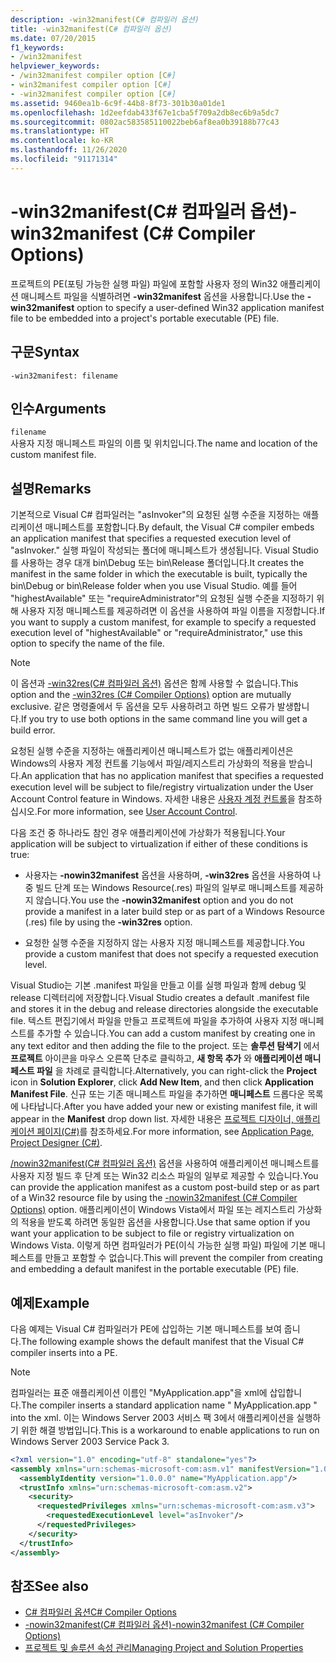 ```yaml
---
description: -win32manifest(C# 컴파일러 옵션)
title: -win32manifest(C# 컴파일러 옵션)
ms.date: 07/20/2015
f1_keywords:
- /win32manifest
helpviewer_keywords:
- /win32manifest compiler option [C#]
- win32manifest compiler option [C#]
- -win32manifest compiler option [C#]
ms.assetid: 9460ea1b-6c9f-44b8-8f73-301b30a01de1
ms.openlocfilehash: 1d2eefdab433f67e1cba5f709a2db8ec6b9a5dc7
ms.sourcegitcommit: 0802ac583585110022beb6af8ea0b39188b77c43
ms.translationtype: HT
ms.contentlocale: ko-KR
ms.lasthandoff: 11/26/2020
ms.locfileid: "91171314"
---
```

# <a name="-win32manifest-c-compiler-options"></a><span data-ttu-id="a7d80-103">-win32manifest(C# 컴파일러 옵션)</span><span class="sxs-lookup"><span data-stu-id="a7d80-103">-win32manifest (C# Compiler Options)</span></span>

<span data-ttu-id="a7d80-104">프로젝트의 PE(포팅 가능한 실행 파일) 파일에 포함할 사용자 정의 Win32 애플리케이션 매니페스트 파일을 식별하려면 **-win32manifest** 옵션을 사용합니다.</span><span class="sxs-lookup"><span data-stu-id="a7d80-104">Use the **-win32manifest** option to specify a user-defined Win32 application manifest file to be embedded into a project's portable executable (PE) file.</span></span>  
  
## <a name="syntax"></a><span data-ttu-id="a7d80-105">구문</span><span class="sxs-lookup"><span data-stu-id="a7d80-105">Syntax</span></span>  
  
```console  
-win32manifest: filename  
```  
  
## <a name="arguments"></a><span data-ttu-id="a7d80-106">인수</span><span class="sxs-lookup"><span data-stu-id="a7d80-106">Arguments</span></span>  

 `filename`  
 <span data-ttu-id="a7d80-107">사용자 지정 매니페스트 파일의 이름 및 위치입니다.</span><span class="sxs-lookup"><span data-stu-id="a7d80-107">The name and location of the custom manifest file.</span></span>  
  
## <a name="remarks"></a><span data-ttu-id="a7d80-108">설명</span><span class="sxs-lookup"><span data-stu-id="a7d80-108">Remarks</span></span>  

 <span data-ttu-id="a7d80-109">기본적으로 Visual C# 컴파일러는 "asInvoker"의 요청된 실행 수준을 지정하는 애플리케이션 매니페스트를 포함합니다.</span><span class="sxs-lookup"><span data-stu-id="a7d80-109">By default, the Visual C# compiler embeds an application manifest that specifies a requested execution level of "asInvoker."</span></span> <span data-ttu-id="a7d80-110">실행 파일이 작성되는 폴더에 매니페스트가 생성됩니다. Visual Studio를 사용하는 경우 대개 bin\Debug 또는 bin\Release 폴더입니다.</span><span class="sxs-lookup"><span data-stu-id="a7d80-110">It creates the manifest in the same folder in which the executable is built, typically the bin\Debug or bin\Release folder when you use Visual Studio.</span></span> <span data-ttu-id="a7d80-111">예를 들어 "highestAvailable" 또는 "requireAdministrator"의 요청된 실행 수준을 지정하기 위해 사용자 지정 매니페스트를 제공하려면 이 옵션을 사용하여 파일 이름을 지정합니다.</span><span class="sxs-lookup"><span data-stu-id="a7d80-111">If you want to supply a custom manifest, for example to specify a requested execution level of "highestAvailable" or "requireAdministrator," use this option to specify the name of the file.</span></span>  
  
> [!NOTE]
> <span data-ttu-id="a7d80-112">이 옵션과 [-win32res(C# 컴파일러 옵션)](./win32res-compiler-option.md) 옵션은 함께 사용할 수 없습니다.</span><span class="sxs-lookup"><span data-stu-id="a7d80-112">This option and the [-win32res (C# Compiler Options)](./win32res-compiler-option.md) option are mutually exclusive.</span></span> <span data-ttu-id="a7d80-113">같은 명령줄에서 두 옵션을 모두 사용하려고 하면 빌드 오류가 발생합니다.</span><span class="sxs-lookup"><span data-stu-id="a7d80-113">If you try to use both options in the same command line you will get a build error.</span></span>  
  
 <span data-ttu-id="a7d80-114">요청된 실행 수준을 지정하는 애플리케이션 매니페스트가 없는 애플리케이션은 Windows의 사용자 계정 컨트롤 기능에서 파일/레지스트리 가상화의 적용을 받습니다.</span><span class="sxs-lookup"><span data-stu-id="a7d80-114">An application that has no application manifest that specifies a requested execution level will be subject to file/registry virtualization under the User Account Control feature in Windows.</span></span> <span data-ttu-id="a7d80-115">자세한 내용은 [사용자 계정 컨트롤](/windows/access-protection/user-account-control/user-account-control-overview)을 참조하십시오.</span><span class="sxs-lookup"><span data-stu-id="a7d80-115">For more information, see [User Account Control](/windows/access-protection/user-account-control/user-account-control-overview).</span></span>  
  
 <span data-ttu-id="a7d80-116">다음 조건 중 하나라도 참인 경우 애플리케이션에 가상화가 적용됩니다.</span><span class="sxs-lookup"><span data-stu-id="a7d80-116">Your application will be subject to virtualization if either of these conditions is true:</span></span>  
  
- <span data-ttu-id="a7d80-117">사용자는 **-nowin32manifest** 옵션을 사용하며, **-win32res** 옵션을 사용하여 나중 빌드 단계 또는 Windows Resource(.res) 파일의 일부로 매니페스트를 제공하지 않습니다.</span><span class="sxs-lookup"><span data-stu-id="a7d80-117">You use the **-nowin32manifest** option and you do not provide a manifest in a later build step or as part of a Windows Resource (.res) file by using the **-win32res** option.</span></span>  
  
- <span data-ttu-id="a7d80-118">요청한 실행 수준을 지정하지 않는 사용자 지정 매니페스트를 제공합니다.</span><span class="sxs-lookup"><span data-stu-id="a7d80-118">You provide a custom manifest that does not specify a requested execution level.</span></span>  
  
 <span data-ttu-id="a7d80-119">Visual Studio는 기본 .manifest 파일을 만들고 이를 실행 파일과 함께 debug 및 release 디렉터리에 저장합니다.</span><span class="sxs-lookup"><span data-stu-id="a7d80-119">Visual Studio creates a default .manifest file and stores it in the debug and release directories alongside the executable file.</span></span> <span data-ttu-id="a7d80-120">텍스트 편집기에서 파일을 만들고 프로젝트에 파일을 추가하여 사용자 지정 매니페스트를 추가할 수 있습니다.</span><span class="sxs-lookup"><span data-stu-id="a7d80-120">You can add a custom manifest by creating one in any text editor and then adding the file to the project.</span></span> <span data-ttu-id="a7d80-121">또는 **솔루션 탐색기** 에서 **프로젝트** 아이콘을 마우스 오른쪽 단추로 클릭하고, **새 항목 추가** 와 **애플리케이션 매니페스트 파일** 을 차례로 클릭합니다.</span><span class="sxs-lookup"><span data-stu-id="a7d80-121">Alternatively, you can right-click the **Project** icon in **Solution Explorer**, click **Add New Item**, and then click **Application Manifest File**.</span></span> <span data-ttu-id="a7d80-122">신규 또는 기존 매니페스트 파일을 추가하면 **매니페스트** 드롭다운 목록에 나타납니다.</span><span class="sxs-lookup"><span data-stu-id="a7d80-122">After you have added your new or existing manifest file, it will appear in the **Manifest** drop down list.</span></span> <span data-ttu-id="a7d80-123">자세한 내용은 [프로젝트 디자이너, 애플리케이션 페이지(C#)](/visualstudio/ide/reference/application-page-project-designer-csharp)를 참조하세요.</span><span class="sxs-lookup"><span data-stu-id="a7d80-123">For more information, see [Application Page, Project Designer (C#)](/visualstudio/ide/reference/application-page-project-designer-csharp).</span></span>  
  
 <span data-ttu-id="a7d80-124">[/nowin32manifest(C# 컴파일러 옵션)](./nowin32manifest-compiler-option.md) 옵션을 사용하여 애플리케이션 매니페스트를 사용자 지정 빌드 후 단계 또는 Win32 리소스 파일의 일부로 제공할 수 있습니다.</span><span class="sxs-lookup"><span data-stu-id="a7d80-124">You can provide the application manifest as a custom post-build step or as part of a Win32 resource file by using the [-nowin32manifest (C# Compiler Options)](./nowin32manifest-compiler-option.md) option.</span></span> <span data-ttu-id="a7d80-125">애플리케이션이 Windows Vista에서 파일 또는 레지스트리 가상화의 적용을 받도록 하려면 동일한 옵션을 사용합니다.</span><span class="sxs-lookup"><span data-stu-id="a7d80-125">Use that same option if you want your application to be subject to file or registry virtualization on Windows Vista.</span></span> <span data-ttu-id="a7d80-126">이렇게 하면 컴파일러가 PE(이식 가능한 실행 파일) 파일에 기본 매니페스트를 만들고 포함할 수 없습니다.</span><span class="sxs-lookup"><span data-stu-id="a7d80-126">This will prevent the compiler from creating and embedding a default manifest in the portable executable (PE) file.</span></span>  
  
## <a name="example"></a><span data-ttu-id="a7d80-127">예제</span><span class="sxs-lookup"><span data-stu-id="a7d80-127">Example</span></span>  

 <span data-ttu-id="a7d80-128">다음 예제는 Visual C# 컴파일러가 PE에 삽입하는 기본 매니페스트를 보여 줍니다.</span><span class="sxs-lookup"><span data-stu-id="a7d80-128">The following example shows the default manifest that the Visual C# compiler inserts into a PE.</span></span>  
  
> [!NOTE]
> <span data-ttu-id="a7d80-129">컴파일러는 표준 애플리케이션 이름인 "MyApplication.app"을 xml에 삽입합니다.</span><span class="sxs-lookup"><span data-stu-id="a7d80-129">The compiler inserts a standard application name " MyApplication.app " into the xml.</span></span> <span data-ttu-id="a7d80-130">이는 Windows Server 2003 서비스 팩 3에서 애플리케이션을 실행하기 위한 해결 방법입니다.</span><span class="sxs-lookup"><span data-stu-id="a7d80-130">This is a workaround to enable applications to run on Windows Server 2003 Service Pack 3.</span></span>  
  
```xml  
<?xml version="1.0" encoding="utf-8" standalone="yes"?>  
<assembly xmlns="urn:schemas-microsoft-com:asm.v1" manifestVersion="1.0">  
  <assemblyIdentity version="1.0.0.0" name="MyApplication.app"/>  
  <trustInfo xmlns="urn:schemas-microsoft-com:asm.v2">  
    <security>  
      <requestedPrivileges xmlns="urn:schemas-microsoft-com:asm.v3">  
        <requestedExecutionLevel level="asInvoker"/>  
      </requestedPrivileges>  
    </security>  
  </trustInfo>  
</assembly>  
```  
  
## <a name="see-also"></a><span data-ttu-id="a7d80-131">참조</span><span class="sxs-lookup"><span data-stu-id="a7d80-131">See also</span></span>

- [<span data-ttu-id="a7d80-132">C# 컴파일러 옵션</span><span class="sxs-lookup"><span data-stu-id="a7d80-132">C# Compiler Options</span></span>](./index.md)
- [<span data-ttu-id="a7d80-133">-nowin32manifest(C# 컴파일러 옵션)</span><span class="sxs-lookup"><span data-stu-id="a7d80-133">-nowin32manifest (C# Compiler Options)</span></span>](./nowin32manifest-compiler-option.md)
- [<span data-ttu-id="a7d80-134">프로젝트 및 솔루션 속성 관리</span><span class="sxs-lookup"><span data-stu-id="a7d80-134">Managing Project and Solution Properties</span></span>](/visualstudio/ide/managing-project-and-solution-properties)
